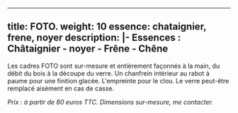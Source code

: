 ---
title: FOTO.
weight: 10
essence: chataignier, frene, noyer
description: |-
  **Essences : Châtaignier - noyer - Frêne - Chêne**
  ---

Les cadres FOTO sont sur-mesure et entièrement façonnés à la main, du débit du bois
à la découpe du verre. Un chanfrein intérieur au rabot à paume pour une finition glacée.
L'empreinte pour le clou. Le verre peut-être remplacé aisément en cas de casse.

*Prix : à partir de 80 euros TTC.*
*Dimensions sur-mesure, me contacter.*

